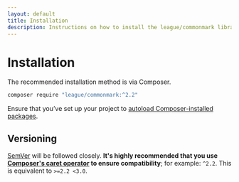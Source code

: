 ```yaml
---
layout: default
title: Installation
description: Instructions on how to install the league/commonmark library
---
```


# Installation

The recommended installation method is via Composer.

```bash
composer require "league/commonmark:^2.2"
```

Ensure that you’ve set up your project to [autoload Composer-installed packages](https://getcomposer.org/doc/01-basic-usage.md#autoloading).

## Versioning

[SemVer](http://semver.org/) will be followed closely.  **It's highly recommended that you use [Composer's caret operator](https://getcomposer.org/doc/articles/versions.md#caret-version-range-) to ensure compatibility**; for example: `^2.2`.  This is equivalent to `>=2.2 <3.0`.
